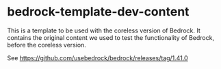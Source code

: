 # bedrock-template-dev-content

This is a template to be used with the coreless version of Bedrock. It contains the original content we used to test the functionality of Bedrock, before the coreless version.

See https://github.com/usebedrock/bedrock/releases/tag/1.41.0
